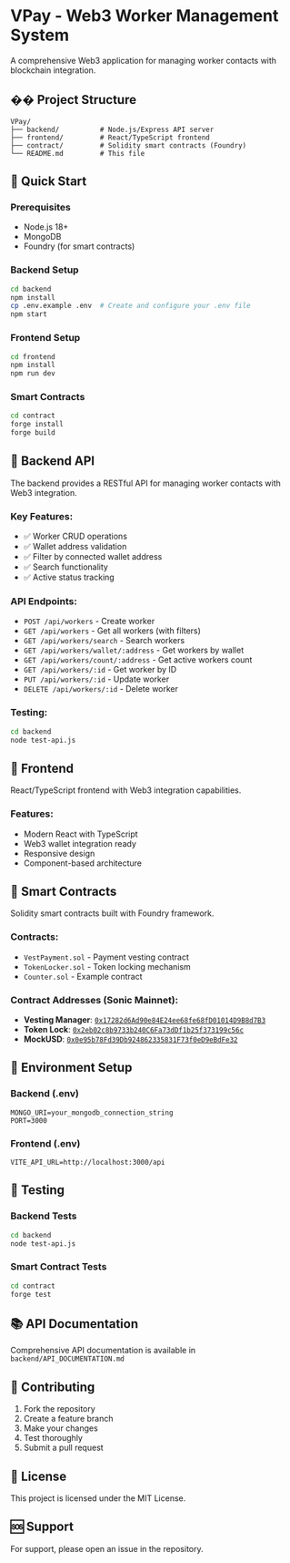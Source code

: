 # VPay - Web3 Worker Management System

A comprehensive Web3 application for managing worker contacts with blockchain integration.

## ��️ Project Structure

```
VPay/
├── backend/          # Node.js/Express API server
├── frontend/         # React/TypeScript frontend
├── contract/         # Solidity smart contracts (Foundry)
└── README.md         # This file
```

## 🚀 Quick Start

### Prerequisites
- Node.js 18+
- MongoDB
- Foundry (for smart contracts)

### Backend Setup
```bash
cd backend
npm install
cp .env.example .env  # Create and configure your .env file
npm start
```

### Frontend Setup
```bash
cd frontend
npm install
npm run dev
```

### Smart Contracts
```bash
cd contract
forge install
forge build
```

## 📁 Backend API

The backend provides a RESTful API for managing worker contacts with Web3 integration.

### Key Features:
- ✅ Worker CRUD operations
- ✅ Wallet address validation
- ✅ Filter by connected wallet address
- ✅ Search functionality
- ✅ Active status tracking

### API Endpoints:
- `POST /api/workers` - Create worker
- `GET /api/workers` - Get all workers (with filters)
- `GET /api/workers/search` - Search workers
- `GET /api/workers/wallet/:address` - Get workers by wallet
- `GET /api/workers/count/:address` - Get active workers count
- `GET /api/workers/:id` - Get worker by ID
- `PUT /api/workers/:id` - Update worker
- `DELETE /api/workers/:id` - Delete worker

### Testing:
```bash
cd backend
node test-api.js
```

## 🎨 Frontend

React/TypeScript frontend with Web3 integration capabilities.

### Features:
- Modern React with TypeScript
- Web3 wallet integration ready
- Responsive design
- Component-based architecture

## 🔗 Smart Contracts

Solidity smart contracts built with Foundry framework.

### Contracts:
- `VestPayment.sol` - Payment vesting contract
- `TokenLocker.sol` - Token locking mechanism
- `Counter.sol` - Example contract

### Contract Addresses (Sonic Mainnet):
- **Vesting Manager**: [`0x17282d6Ad90e84E24ee68fe68fD01014D9B8d7B3`](https://sonicscan.org/address/0x17282d6Ad90e84E24ee68fe68fD01014D9B8d7B3)
- **Token Lock**: [`0x2eb02c8b9733b240C6Fa73dDf1b25f373199c56c`](https://sonicscan.org/address/0x2eb02c8b9733b240C6Fa73dDf1b25f373199c56c)
- **MockUSD**: [`0x0e95b78Fd39Db924862335831F73f0eD9eBdFe32`](https://sonicscan.org/address/0x0e95b78Fd39Db924862335831F73f0eD9eBdFe32)

## 🔧 Environment Setup

### Backend (.env)
```env
MONGO_URI=your_mongodb_connection_string
PORT=3000
```

### Frontend (.env)
```env
VITE_API_URL=http://localhost:3000/api
```

## 🧪 Testing

### Backend Tests
```bash
cd backend
node test-api.js
```

### Smart Contract Tests
```bash
cd contract
forge test
```

## 📚 API Documentation

Comprehensive API documentation is available in `backend/API_DOCUMENTATION.md`

## 🤝 Contributing

1. Fork the repository
2. Create a feature branch
3. Make your changes
4. Test thoroughly
5. Submit a pull request

## 📄 License

This project is licensed under the MIT License.

## 🆘 Support

For support, please open an issue in the repository.